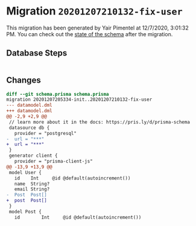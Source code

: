 # Migration `20201207210132-fix-user`

This migration has been generated by Yair Pimentel at 12/7/2020, 3:01:32 PM.
You can check out the [state of the schema](./schema.prisma) after the migration.

## Database Steps

```sql

```

## Changes

```diff
diff --git schema.prisma schema.prisma
migration 20201207205334-init..20201207210132-fix-user
--- datamodel.dml
+++ datamodel.dml
@@ -2,9 +2,9 @@
 // learn more about it in the docs: https://pris.ly/d/prisma-schema
 datasource db {
   provider = "postgresql"
-  url = "***"
+  url = "***"
 }
 generator client {
   provider = "prisma-client-js"
@@ -13,9 +13,9 @@
 model User {
   id    Int     @id @default(autoincrement())
   name  String?
   email String?
-  Post  Post[]
+  post  Post[]
 }
 model Post {
   id        Int     @id @default(autoincrement())
```


